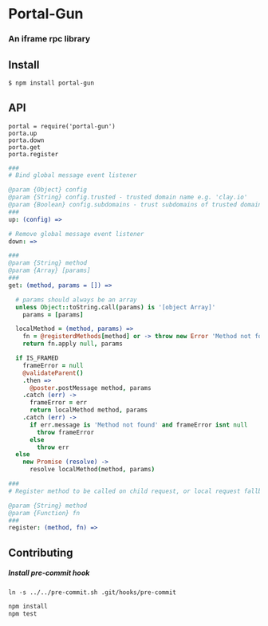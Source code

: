 # Portal-Gun

### An iframe rpc library

## Install

```bash
$ npm install portal-gun
```

## API

`portal = require('portal-gun')`  
`porta.up`  
`porta.down`  
`porta.get`  
`porta.register`  

```coffee
###
# Bind global message event listener

@param {Object} config
@param {String} config.trusted - trusted domain name e.g. 'clay.io'
@param {Boolean} config.subdomains - trust subdomains of trusted domain
###
up: (config) =>
```

```coffee
# Remove global message event listener
down: =>
```

```coffee
###
@param {String} method
@param {Array} [params]
###
get: (method, params = []) =>

  # params should always be an array
  unless Object::toString.call(params) is '[object Array]'
    params = [params]

  localMethod = (method, params) =>
    fn = @registerdMethods[method] or -> throw new Error 'Method not found'
    return fn.apply null, params

  if IS_FRAMED
    frameError = null
    @validateParent()
    .then =>
      @poster.postMessage method, params
    .catch (err) ->
      frameError = err
      return localMethod method, params
    .catch (err) ->
      if err.message is 'Method not found' and frameError isnt null
        throw frameError
      else
        throw err
  else
    new Promise (resolve) ->
      resolve localMethod(method, params)
```

```coffee
###
# Register method to be called on child request, or local request fallback

@param {String} method
@param {Function} fn
###
register: (method, fn) =>
```

## Contributing

##### Install pre-commit hook

`ln -s ../../pre-commit.sh .git/hooks/pre-commit`

```bash
npm install
npm test
```
